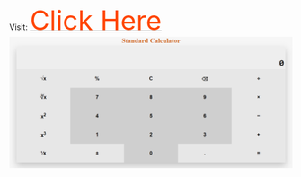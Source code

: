 Visit: <a href="https://mirez8328.github.io/StandardCalculator/"> <font color="orangered" size="45px">Click Here</font></a>
![WebView](Standard.png)
